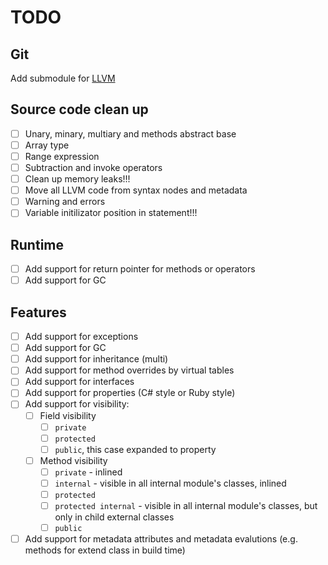TODO
====

Git
---
Add submodule for [LLVM](git://github.com/earl/llvm-mirror.git)

Source code clean up
--------------------
* [ ] Unary, minary, multiary and methods abstract base
* [ ] Array type
* [ ] Range expression
* [ ] Subtraction and invoke operators
* [ ] Clean up memory leaks!!!
* [ ] Move all LLVM code from syntax nodes and metadata
* [ ] Warning and errors
* [ ] Variable initilizator position in statement!!!

Runtime
-------
* [ ] Add support for return pointer for methods or operators
* [ ] Add support for GC

Features
--------
* [ ] Add support for exceptions
* [ ] Add support for GC
* [ ] Add support for inheritance (multi)
* [ ] Add support for method overrides by virtual tables
* [ ] Add support for interfaces
* [ ] Add support for properties (C# style or Ruby style)
* [ ] Add support for visibility:
    * [ ] Field visibility
        * [ ] `private`
        * [ ] `protected`
        * [ ] `public`, this case expanded to property
    * [ ] Method visibility
        * [ ] `private`   - inlined
        * [ ] `internal`  - visible in all internal module's classes, inlined
        * [ ] `protected`
        * [ ] `protected internal` - visible in all internal module's classes, but only in child external classes
        * [ ] `public`
* [ ] Add support for metadata attributes and metadata evalutions (e.g. methods for extend class in build time)
